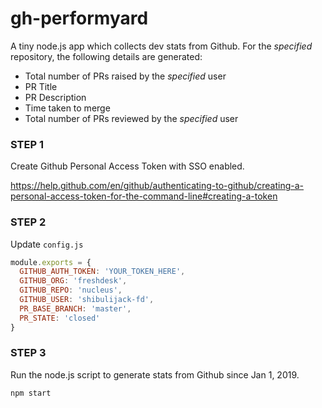 # gh-performyard

A tiny node.js app which collects dev stats from Github. For the _specified_ repository, the following details are generated:

- Total number of PRs raised by the _specified_ user
- PR Title
- PR Description
- Time taken to merge
- Total number of PRs reviewed by the _specified_ user

### STEP 1
Create Github Personal Access Token with SSO enabled.

https://help.github.com/en/github/authenticating-to-github/creating-a-personal-access-token-for-the-command-line#creating-a-token

### STEP 2
Update `config.js`

```js
module.exports = {
  GITHUB_AUTH_TOKEN: 'YOUR_TOKEN_HERE',
  GITHUB_ORG: 'freshdesk',
  GITHUB_REPO: 'nucleus',
  GITHUB_USER: 'shibulijack-fd',
  PR_BASE_BRANCH: 'master',
  PR_STATE: 'closed'
}
```

### STEP 3

Run the node.js script to generate stats from Github since Jan 1, 2019.

```
npm start
```
